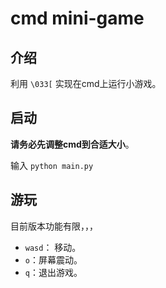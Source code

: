 # cmd mini-game
## 介绍
利用 `\033[` 实现在cmd上运行小游戏。

## 启动
**请务必先调整cmd到合适大小**。

输入 `python main.py`

## 游玩
目前版本功能有限，，，
- `wasd`： 移动。
- `o`：屏幕震动。
- `q`：退出游戏。